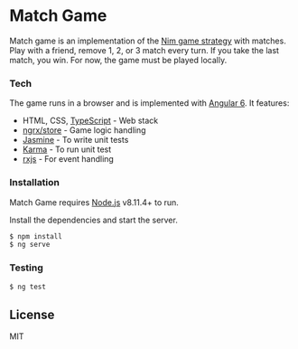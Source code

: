 # Match Game

Match game is an implementation of the [Nim game strategy][nim] with matches.
Play with a friend, remove 1, 2, or 3 match every turn. If you take the last match, you win.
For now, the game must be played locally.
### Tech

The game runs in a browser and is implemented with [Angular 6][Angular 6]. It features: 
* HTML, CSS, [TypeScript][typescript] - Web stack
* [ngrx/store][store] - Game logic handling
* [Jasmine][jasmine] - To write unit tests
* [Karma][karma] - To run unit test
* [rxjs][rxjs] - For event handling

### Installation

Match Game requires [Node.js](https://nodejs.org/) v8.11.4+ to run.

Install the dependencies and start the server.

```sh
$ npm install
$ ng serve
```

### Testing

```sh
$ ng test
```

License
----
MIT

   [typescript]:  https://www.typescriptlang.org/
   [nim]:  https://en.wikipedia.org/wiki/Nim
   [rxjs]: https://rxjs-dev.firebaseapp.com/
   [store]: <https://github.com/ngrx/platform/blob/master/docs/store/README.md>
   [jasmine]: <https://jasmine.github.io/>
   [karma]: <https://karma-runner.github.io/2.0/index.html>
   [Angular 6]: <https://angular.io/>